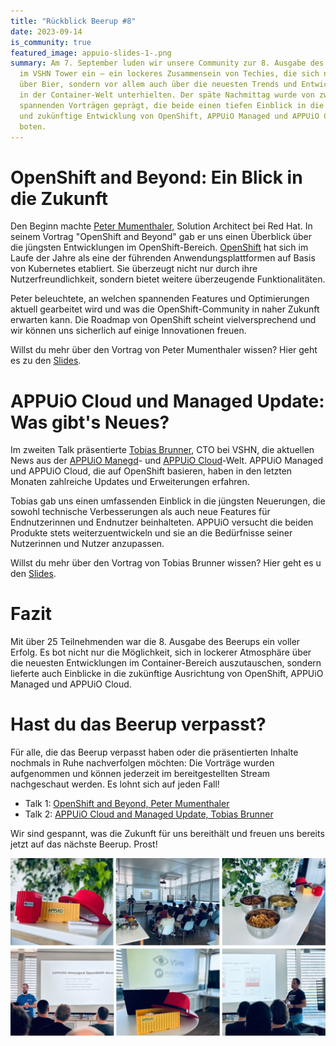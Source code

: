 ```yaml
---
title: "Rückblick Beerup #8"
date: 2023-09-14
is_community: true
featured_image: appuio-slides-1-.png
summary: Am 7. September luden wir unsere Community zur 8. Ausgabe des Beerups
  im VSHN Tower ein – ein lockeres Zusammensein von Techies, die sich nicht nur
  über Bier, sondern vor allem auch über die neuesten Trends und Entwicklungen
  in der Container-Welt unterhielten. Der späte Nachmittag wurde von zwei
  spannenden Vorträgen geprägt, die beide einen tiefen Einblick in die aktuelle
  und zukünftige Entwicklung von OpenShift, APPUiO Managed und APPUiO Cloud
  boten.
---
```

# OpenShift and Beyond: Ein Blick in die Zukunft

Den Beginn machte [Peter Mumenthaler,](https://www.linkedin.com/in/peter-mumenthaler-97b40965/?originalSubdomain=ch=89978449) Solution Architect bei Red Hat. In seinem Vortrag "OpenShift and Beyond" gab er uns einen Überblick über die jüngsten Entwicklungen im OpenShift-Bereich. [OpenShift](https://www.redhat.com/de/technologies/cloud-computing/openshift) hat sich im Laufe der Jahre als eine der führenden Anwendungsplattformen auf Basis von Kubernetes etabliert. Sie überzeugt nicht nur durch ihre Nutzerfreundlichkeit, sondern bietet weitere überzeugende Funktionalitäten.

Peter beleuchtete, an welchen spannenden Features und Optimierungen aktuell gearbeitet wird und was die OpenShift-Community in naher Zukunft erwarten kann. Die Roadmap von OpenShift scheint vielversprechend und wir können uns sicherlich auf einige Innovationen freuen.

Willst du mehr über den Vortrag von Peter Mumenthaler wissen? Hier geht es zu den [Slides](uploads/openshift_beerup.pdf).

# APPUiO Cloud und Managed Update: Was gibt's Neues?

Im zweiten Talk präsentierte [Tobias Brunner](https://www.linkedin.com/in/tobru/), CTO bei VSHN, die aktuellen News aus der [APPUiO Manegd](https://www.appuio.ch/offering/managed/)- und [APPUiO Cloud](https://www.appuio.ch/offering/cloud/)-Welt. APPUiO Managed und APPUiO Cloud, die auf OpenShift basieren, haben in den letzten Monaten zahlreiche Updates und Erweiterungen erfahren.

Tobias gab uns einen umfassenden Einblick in die jüngsten Neuerungen, die sowohl technische Verbesserungen als auch neue Features für Endnutzerinnen und Endnutzer beinhalteten. APPUiO versucht die beiden Produkte stets weiterzuentwickeln und sie an die Bedürfnisse seiner Nutzerinnen und Nutzer anzupassen.

Willst du mehr über den Vortrag von Tobias Brunner wissen? Hier geht es u den [Slides](/images/uploads/appuiomanaged_cloud_beerup.pdf).

# Fazit

Mit über 25 Teilnehmenden war die 8. Ausgabe des Beerups ein voller Erfolg. Es bot nicht nur die Möglichkeit, sich in lockerer Atmosphäre über die neuesten Entwicklungen im Container-Bereich auszutauschen, sondern lieferte auch Einblicke in die zukünftige Ausrichtung von OpenShift, APPUiO Managed und APPUiO Cloud.

# Hast du das Beerup verpasst?

Für alle, die das Beerup verpasst haben oder die präsentierten Inhalte nochmals in Ruhe nachverfolgen möchten: Die Vorträge wurden aufgenommen und können jederzeit im bereitgestellten Stream nachgeschaut werden. Es lohnt sich auf jeden Fall!

* Talk 1: [OpenShift and Beyond, Peter Mumenthaler](https://www.youtube.com/watch?v=jOKG-y87H58)
* Talk 2: [APPUiO Cloud and Managed Update, Tobias Brunner](https://www.youtube.com/watch?v=o9Q5Ni5PPhA)

Wir sind gespannt, was die Zukunft für uns bereithält und freuen uns bereits jetzt auf das nächste Beerup. Prost!

![](allgemein_posts.png)